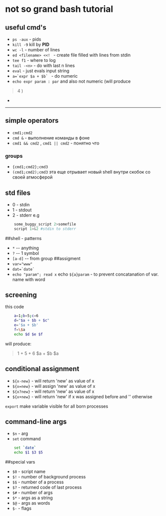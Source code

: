 # not so grand bash tutorial

## useful cmd's
* `ps -aux` - pids
* `kill -9` kill by **PID**
* `wc -l` - number of lines
*  `ed <filename> <<! ` - create file filled with lines from stdin
* `tee f1` - where to log
* `tail -<n>` - do with last n lines
* `eval` - just evals input string  
* ``a=`expr $a + $b` `` - do numeric
* `echo expr param : par` and also not numeric
(will produce 
> 4
)
*


-----------

## simple operators 

- `cmd1;cmd2`
- `cmd &` - выполнение команды в фоне
- `cmd1 && cmd2` , `cmd1 || cmd2` - понятно что

### groups
- `{cmd1;cmd2};cmd3`
- `(cmd1;cmd2);cmd3` эта еще отрывает новый shell внутри скобок со своей атмосферой

## std files
* 0 - stdin
* 1 - stdout
* 2 - stderr
e.g 
```bash    
    some_buggy_script 2>somefile
    script 1>&2 #stdin to stderr
```
##shell - patterns
* ` * ` -- anything
* `?` -- 1 symbol
* `[a-d]` -- from group
##assigment
* `var="www"`
* `` dat=`date` ``
* `echo "param"; read x`
echo `${a}param` - to prevent concatanation of var. name with word

## screening
this code
```bash
    a=1;b=5;c=6
    d="$a + $b + $c"
    e='$a + $b'
    f=\$a
    echo $d $e $f
```
will produce:
> 1 + 5 + 6 $a + $b $a

## conditional assignment
* `${x-new}` - will return 'new' as value of x
* `${x=new}` - will assign 'new' as value of x
* `${x?new}` - will return 'new' as value of x
* `${x+new}` - will return 'new' if x was assigned before
and '' otherwise

`export` make variable visible for all born processes
## command-line args
* `$n` - arg
* `set` command
```bash
    set `date`
    echo $1 $3 $5
```
##special vars
* `$0` - script name
* `$!` - number of background process
* `$$` - number of a process
* `$?` - returned code of last process
* `$#` - number of args
* `$*` - args as a string
* `$@` - args as words
* `$-` - flags






